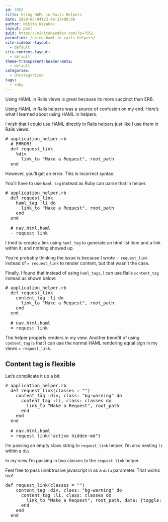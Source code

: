 ```yaml
---
id: 7052
title: Using HAML in Rails Helpers
date: 2020-05-04T23:49:33+00:00
author: Nikita Kazakov
layout: post
guid: https://nikitakazakov.com/?p=7052
permalink: /using-haml-in-rails-helpers/
site-sidebar-layout:
  - default
site-content-layout:
  - default
theme-transparent-header-meta:
  - default
categories:
  - Uncategorized
tags:
  - ruby
---
```

Using HAML in Rails views is great because its more succinct than ERB.

Using HAML in Rails helpers was a source of confusion on my end. Here&#8217;s what I learned about using HAML in helpers.

I wish that I could use HAML directly in Rails helpers just like I use them in Rails views:

<pre class="EnlighterJSRAW" data-enlighter-language="generic" data-enlighter-theme="" data-enlighter-highlight="" data-enlighter-linenumbers="" data-enlighter-lineoffset="" data-enlighter-title="" data-enlighter-group=""># application_helper.rb
  # ERROR!
  def request_link
    %div
      link_to "Make a Request", root_path
  end</pre>

However, you&#8217;ll get an error. This is incorrect syntax.

You&#8217;ll have to use `haml_tag` instead as Ruby can parse that in helper.

<pre class="EnlighterJSRAW" data-enlighter-language="generic" data-enlighter-theme="" data-enlighter-highlight="" data-enlighter-linenumbers="" data-enlighter-lineoffset="" data-enlighter-title="" data-enlighter-group=""># application_helper.rb
  def request_link
    haml_tag :li do
      link_to "Make a Request", root_path
    end
  end

  # nav.html.haml
  - request_link</pre>

I tried to create a link using `haml_tag` to generate an html list item and a link within it, and nothing showed up.

You&#8217;re probably thinking the issue is because I wrote `- request_link` instead of `= request_link` to render content, but that wasn&#8217;t the case. 

Finally, I found that instead of using `haml_tags`, I can use Rails `content_tag` instead as shown below:

<pre class="EnlighterJSRAW" data-enlighter-language="generic" data-enlighter-theme="" data-enlighter-highlight="" data-enlighter-linenumbers="" data-enlighter-lineoffset="" data-enlighter-title="" data-enlighter-group=""># application_helper.rb
  def request_link
    content_tag :li do
      link_to "Make a Request", root_path
    end
  end

  # nav.html.haml
  = request_link</pre>

The helper properly renders in my view. Another benefit of using `content_tag` is that I can use the normal HAML rendering equal sign in my views `= request_link`.

## Content tag is flexible

Let&#8217;s complicate it up a bit.

<pre class="EnlighterJSRAW" data-enlighter-language="generic" data-enlighter-theme="" data-enlighter-highlight="" data-enlighter-linenumbers="" data-enlighter-lineoffset="" data-enlighter-title="" data-enlighter-group=""># application_helper.rb
  def request_link(classes = "")
    content_tag :div, class: "bg-warning" do
      content_tag :li, class: classes do
        link_to "Make a Request", root_path
      end
    end
  end

  # nav.html.haml
  = request_link("active hidden-md")</pre>

I&#8217;m passing an empty class string to `request_link` helper. I&#8217;m also nesting `li` within a `div`.

In my view I&#8217;m passing in two classes to the `request link` helper.

Feel free to pass unobtrusive javascript in as a `data` parameter. That works too!

<pre class="EnlighterJSRAW" data-enlighter-language="generic" data-enlighter-theme="" data-enlighter-highlight="" data-enlighter-linenumbers="" data-enlighter-lineoffset="" data-enlighter-title="" data-enlighter-group="">def request_link(classes = "")
    content_tag :div, class: "bg-warning" do
      content_tag :li, class: classes do
        link_to "Make a Request", root_path, data: {toggle: "tooltip", title: "Hover over me!"}
      end
    end
  end</pre>